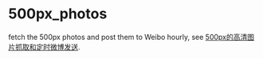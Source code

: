 # 500px_photos
fetch the 500px photos and post them to Weibo hourly, see [500px的高清图片抓取和定时微博发送](http://tripleday.cn/2017/08/20/500px/).
